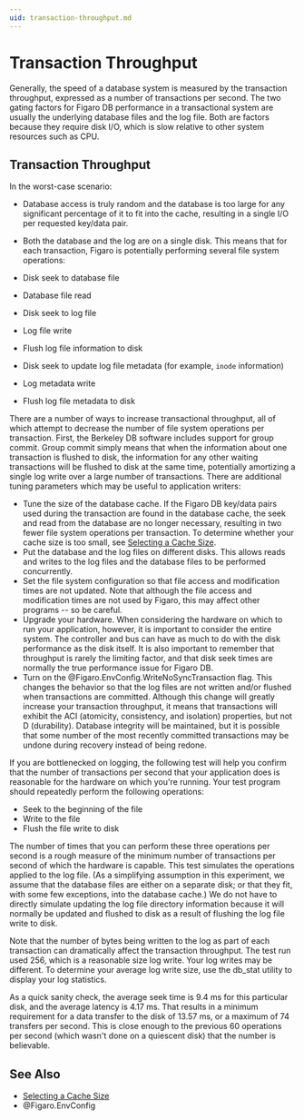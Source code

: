 ```yaml
---
uid: transaction-throughput.md
---
```


# Transaction Throughput

Generally, the speed of a database system is measured by the transaction throughput, expressed as a number of transactions per second. The two gating factors for Figaro DB performance in a transactional system are usually the underlying database files and the log file. Both are factors because they require disk I/O, which is slow relative to other system resources such as CPU.

## Transaction Throughput

In the worst-case scenario:

* Database access is truly random and the database is too large for any significant percentage of it to fit into the cache, resulting in a single I/O per requested key/data pair.
* Both the database and the log are on a single disk.
This means that for each transaction, Figaro is potentially performing several file system operations:

* Disk seek to database file
* Database file read
* Disk seek to log file
* Log file write
* Flush log file information to disk
* Disk seek to update log file metadata (for example, `inode` information)
* Log metadata write
* Flush log file metadata to disk

There are a number of ways to increase transactional throughput, all of which attempt to decrease the number of file system operations per transaction. First, the Berkeley DB software includes support for group commit. Group commit simply means that when the information about one transaction is flushed to disk, the information for any other waiting transactions will be flushed to disk at the same time, potentially amortizing a single log write over a large number of transactions. There are additional tuning parameters which may be useful to application writers:

* Tune the size of the database cache. If the Figaro DB key/data pairs used during the transaction are found in the database cache, the seek and read from the database are no longer necessary, resulting in two fewer file system operations per transaction. To determine whether your cache size is too small, see [Selecting a Cache Size](xref:selecting-a-cache-size.md).
* Put the database and the log files on different disks. This allows reads and writes to the log files and the database files to be performed concurrently.
* Set the file system configuration so that file access and modification times are not updated. Note that although the file access and modification times are not used by Figaro, this may affect other programs -- so be careful.
* Upgrade your hardware. When considering the hardware on which to run your application, however, it is important to consider the entire system. The controller and bus can have as much to do with the disk performance as the disk itself. It is also important to remember that throughput is rarely the limiting factor, and that disk seek times are normally the true performance issue for Figaro DB.
* Turn on the @Figaro.EnvConfig.WriteNoSyncTransaction flag. This changes the behavior so that the log files are not written and/or flushed when transactions are committed. Although this change will greatly increase your transaction throughput, it means that transactions will exhibit the ACI (atomicity, consistency, and isolation) properties, but not D (durability). Database integrity will be maintained, but it is possible that some number of the most recently committed transactions may be undone during recovery instead of being redone.

If you are bottlenecked on logging, the following test will help you confirm that the number of transactions per second that your application does is reasonable for the hardware on which you're running. Your test program should repeatedly perform the following operations:

* Seek to the beginning of the file
* Write to the file
* Flush the file write to disk

The number of times that you can perform these three operations per second is a rough measure of the minimum number of transactions per second of which the hardware is capable. This test simulates the operations applied to the log file. (As a simplifying assumption in this experiment, we assume that the database files are either on a separate disk; or that they fit, with some few exceptions, into the database cache.) We do not have to directly simulate updating the log file directory information because it will normally be updated and flushed to disk as a result of flushing the log file write to disk.

Note that the number of bytes being written to the log as part of each transaction can dramatically affect the transaction throughput. The test run used 256, which is a reasonable size log write. Your log writes may be different. To determine your average log write size, use the db_stat utility to display your log statistics.

As a quick sanity check, the average seek time is 9.4 ms for this particular disk, and the average latency is 4.17 ms. That results in a minimum requirement for a data transfer to the disk of 13.57 ms, or a maximum of 74 transfers per second. This is close enough to the previous 60 operations per second (which wasn't done on a quiescent disk) that the number is believable.


## See Also
* [Selecting a Cache Size](xref:selecting-a-cache-size.md)
* @Figaro.EnvConfig